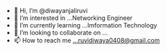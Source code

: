 - 👋 Hi, I’m @diwayanjaliruvi
- 👀 I’m interested in ...Networking Engineer
- 🌱 I’m currently learning ...Imformation Technology
- 💞️ I’m looking to collaborate on ...
- 📫 How to reach me ...ruvidiwaya0408@gmail.com

<!---
diwayanjaliruvi/diwayanjaliruvi is a ✨ special ✨ repository because its `README.md` (this file) appears on your GitHub profile.
You can click the Preview link to take a look at your changes.
--->
